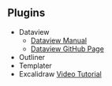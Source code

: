 ## Plugins
- Dataview
	- [Dataview Manual]( https://blacksmithgu.github.io/obsidian-dataview/)
	- [Dataview GitHub Page](https://github.com/blacksmithgu/obsidian-dataview)
- Outliner
- Templater
- Excalidraw [Video Tutorial](https://www.youtube.com/watch?v=o0exK-xFP3k)

